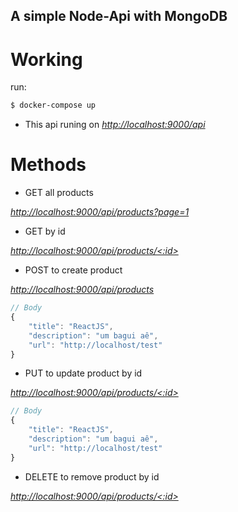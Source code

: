 ## A simple Node-Api with MongoDB

# Working

run:

```bash
$ docker-compose up
```

- This api runing on [_http://localhost:9000/api_](http://localhost:9000/api)

# Methods

- GET all products

[_http://localhost:9000/api/products?page=1_](http://localhost:9000/api/products?page=1)

- GET by id

[_http://localhost:9000/api/products/<:id>_](http://localhost:9000/api/products/<:id>)

- POST to create product

[_http://localhost:9000/api/products_](http://localhost:9000/api/products)

```javascript
// Body
{
	"title": "ReactJS",
	"description": "um bagui aê",
	"url": "http://localhost/test"
}
```

- PUT to update product by id

[_http://localhost:9000/api/products/<:id>_](http://localhost:9000/api/products/<:id>)

```javascript
// Body
{
	"title": "ReactJS",
	"description": "um bagui aê",
	"url": "http://localhost/test"
}
```

- DELETE to remove product by id

[_http://localhost:9000/api/products/<:id>_](http://localhost:9000/api/products/<:id>)

